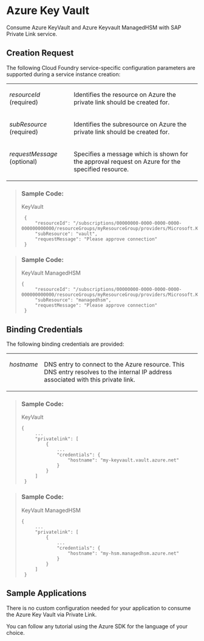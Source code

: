 <!-- loio407fb1909cbf46058d47937802a1fa2b -->

# Azure Key Vault

Consume Azure KeyVault and Azure Keyvault ManagedHSM with SAP Private Link service.



<a name="loio407fb1909cbf46058d47937802a1fa2b__section_hkd_sdp_p5b"/>

## Creation Request

The following Cloud Foundry service-specific configuration parameters are supported during a service instance creation:


<table>
<tr>
<td valign="top">

*resourceId* \(required\)

</td>
<td valign="top">

Identifies the resource on Azure the private link should be created for.

</td>
</tr>
<tr>
<td valign="top">

*subResource* \(required\)

</td>
<td valign="top">

Identifies the subresource on Azure the private link should be created for.

</td>
</tr>
<tr>
<td valign="top">

*requestMessage* \(optional\)

</td>
<td valign="top">

Specifies a message which is shown for the approval request on Azure for the specified resource.

</td>
</tr>
</table>

> ### Sample Code:  
> KeyVault
> 
> ```
>  {
>      "resourceId": "/subscriptions/00000000-0000-0000-0000-000000000000/resourceGroups/myResourceGroup/providers/Microsoft.KeyVault/vaults/myVault",
>      "subResource": "vault",
>      "requestMessage": "Please approve connection"
>  }
> ```

> ### Sample Code:  
> KeyVault ManagedHSM
> 
> ```
> {
>      "resourceId": "/subscriptions/00000000-0000-0000-0000-000000000000/resourceGroups/myResourceGroup/providers/Microsoft.KeyVault/managedHSMs/myHSM",
>      "subResource": "managedhsm",
>      "requestMessage": "Please approve connection"
>  }
> ```



<a name="loio407fb1909cbf46058d47937802a1fa2b__section_utb_s2p_p5b"/>

## Binding Credentials

The following binding credentials are provided:


<table>
<tr>
<td valign="top">

*hostname*

</td>
<td valign="top">

DNS entry to connect to the Azure resource. This DNS entry resolves to the internal IP address associated with this private link.

</td>
</tr>
</table>

> ### Sample Code:  
> KeyVault
> 
> ```
> {
>      ...
>      "privatelink": [
>          {
>              ...
>              "credentials": {
>                  "hostname": "my-keyvault.vault.azure.net"
>              }
>          }
>      ]
>  }
> ```

> ### Sample Code:  
> KeyVault ManagedHSM
> 
> ```
> {
>      ...
>      "privatelink": [
>          {
>              ...
>              "credentials": {
>                  "hostname": "my-hsm.managedhsm.azure.net"
>              }
>          }
>      ]
>  }
> ```



<a name="loio407fb1909cbf46058d47937802a1fa2b__section_t2g_mtx_svb"/>

## Sample Applications

There is no custom configuration needed for your application to consume the Azure Key Vault via Private Link.

You can follow any tutorial using the Azure SDK for the language of your choice.

